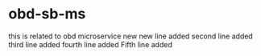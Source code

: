 # obd-sb-ms
this is related to obd microservice new
new line added
second line added
third line added
fourth line added
Fifth line added